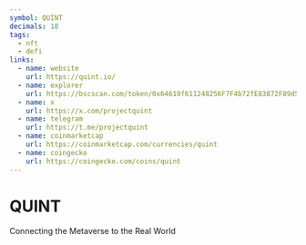 ```yaml
---
symbol: QUINT
decimals: 18
tags:
  - nft
  - defi
links:
  - name: website
    url: https://quint.io/
  - name: explorer
    url: https://bscscan.com/token/0x64619f611248256F7F4b72fE83872F89d5d60d64
  - name: x
    url: https://x.com/projectquint
  - name: telegram
    url: https://t.me/projectquint
  - name: coinmarketcap
    url: https://coinmarketcap.com/currencies/quint
  - name: coingecko
    url: https://coingecko.com/coins/quint
---
```


# QUINT

Connecting the Metaverse to the Real World
